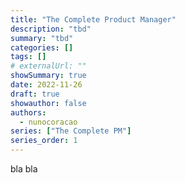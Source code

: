```yaml
---
title: "The Complete Product Manager"
description: "tbd"
summary: "tbd"
categories: []
tags: []
# externalUrl: ""
showSummary: true
date: 2022-11-26
draft: true
showauthor: false
authors:
  - nunocoracao
series: ["The Complete PM"]
series_order: 1
---
```



bla bla